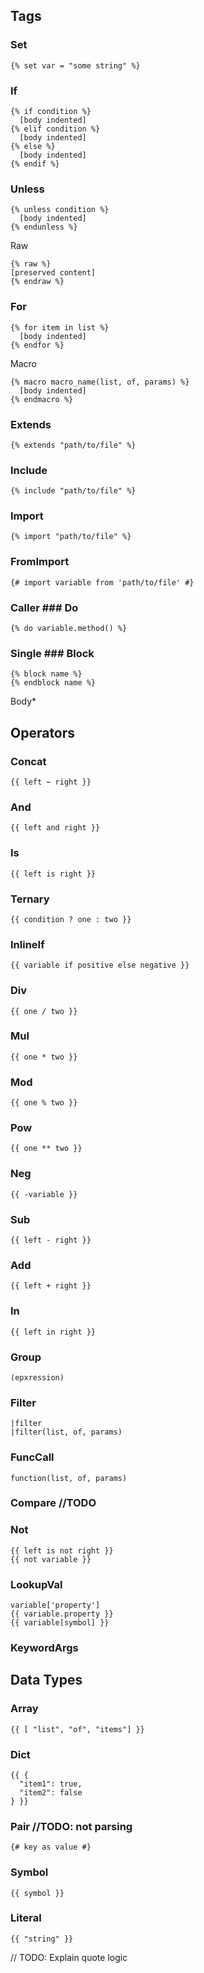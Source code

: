 ## Tags

### Set

```
{% set var = "some string" %}
```

### If

```
{% if condition %}
  [body indented]
{% elif condition %}
  [body indented]
{% else %}
  [body indented]
{% endif %}
```

### Unless

```
{% unless condition %}
  [body indented]
{% endunless %}
```

Raw

```
{% raw %}
[preserved content]
{% endraw %}
```

### For

```
{% for item in list %}
  [body indented]
{% endfor %}
```

Macro

```
{% macro macro_name(list, of, params) %}
  [body indented]
{% endmacro %}
```

### Extends

```
{% extends "path/to/file" %}
```

### Include

```
{% include "path/to/file" %}
```

### Import

```
{% import "path/to/file" %}
```

### FromImport

```
{# import variable from 'path/to/file' #}
```

### Caller ### Do

```
{% do variable.method() %}
```

### Single ### Block

```
{% block name %}
{% endblock name %}
```

Body\*

## Operators

### Concat

```
{{ left ~ right }}
```

### And

```
{{ left and right }}
```

### Is

```
{{ left is right }}
```

### Ternary

```
{{ condition ? one : two }}
```

### InlineIf

```
{{ variable if positive else negative }}
```

### Div

```
{{ one / two }}
```

### Mul

```
{{ one * two }}
```

### Mod

```
{{ one % two }}
```

### Pow

```
{{ one ** two }}
```

### Neg

```
{{ -variable }}
```

### Sub

```
{{ left - right }}
```

### Add

```
{{ left + right }}
```

### In

```
{{ left in right }}
```

### Group

```
(epxression)
```

### Filter

```
|filter
|filter(list, of, params)
```

### FuncCall

```
function(list, of, params)
```

### Compare //TODO

### Not

```
{{ left is not right }}
{{ not variable }}
```

### LookupVal

```
variable['property']
{{ variable.property }}
{{ variable[symbol] }}
```

### KeywordArgs

## Data Types

### Array

```
{{ [ "list", "of", "items"] }}
```

### Dict

```
{{ {
  "item1": true,
  "item2": false
} }}
```

### Pair //TODO: not parsing

```
{# key as value #}
```

### Symbol

```
{{ symbol }}
```

### Literal

```
{{ "string" }}
```

// TODO: Explain quote logic
